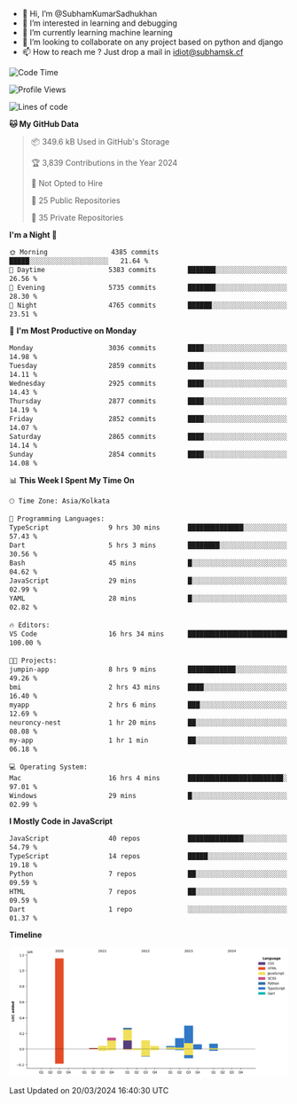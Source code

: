 - 👋 Hi, I’m @SubhamKumarSadhukhan
- 👀 I’m interested in learning and debugging
- 🌱 I’m currently learning machine learning
- 💞️ I’m looking to collaborate on any project based on python and django
- 📫 How to reach me ?
      Just drop a mail in idiot@subhamsk.cf

<!---
SubhamKumarSadhukhan/SubhamKumarSadhukhan is a ✨ special ✨ repository because its `README.md` (this file) appears on your GitHub profile.
You can click the Preview link to take a look at your changes.
--->


<!--START_SECTION:waka-->
![Code Time](http://img.shields.io/badge/Code%20Time-2%2C013%20hrs%2016%20mins-blue)

![Profile Views](http://img.shields.io/badge/Profile%20Views-7-blue)

![Lines of code](https://img.shields.io/badge/From%20Hello%20World%20I%27ve%20Written-2.4%20million%20lines%20of%20code-blue)

**🐱 My GitHub Data** 

> 📦 349.6 kB Used in GitHub's Storage 
 > 
> 🏆 3,839 Contributions in the Year 2024
 > 
> 🚫 Not Opted to Hire
 > 
> 📜 25 Public Repositories 
 > 
> 🔑 35 Private Repositories 
 > 
**I'm a Night 🦉** 

```text
🌞 Morning                4385 commits        █████░░░░░░░░░░░░░░░░░░░░   21.64 % 
🌆 Daytime                5383 commits        ███████░░░░░░░░░░░░░░░░░░   26.56 % 
🌃 Evening                5735 commits        ███████░░░░░░░░░░░░░░░░░░   28.30 % 
🌙 Night                  4765 commits        ██████░░░░░░░░░░░░░░░░░░░   23.51 % 
```
📅 **I'm Most Productive on Monday** 

```text
Monday                   3036 commits        ████░░░░░░░░░░░░░░░░░░░░░   14.98 % 
Tuesday                  2859 commits        ████░░░░░░░░░░░░░░░░░░░░░   14.11 % 
Wednesday                2925 commits        ████░░░░░░░░░░░░░░░░░░░░░   14.43 % 
Thursday                 2877 commits        ████░░░░░░░░░░░░░░░░░░░░░   14.19 % 
Friday                   2852 commits        ████░░░░░░░░░░░░░░░░░░░░░   14.07 % 
Saturday                 2865 commits        ████░░░░░░░░░░░░░░░░░░░░░   14.14 % 
Sunday                   2854 commits        ████░░░░░░░░░░░░░░░░░░░░░   14.08 % 
```


📊 **This Week I Spent My Time On** 

```text
🕑︎ Time Zone: Asia/Kolkata

💬 Programming Languages: 
TypeScript               9 hrs 30 mins       ██████████████░░░░░░░░░░░   57.43 % 
Dart                     5 hrs 3 mins        ████████░░░░░░░░░░░░░░░░░   30.56 % 
Bash                     45 mins             █░░░░░░░░░░░░░░░░░░░░░░░░   04.62 % 
JavaScript               29 mins             █░░░░░░░░░░░░░░░░░░░░░░░░   02.99 % 
YAML                     28 mins             █░░░░░░░░░░░░░░░░░░░░░░░░   02.82 % 

🔥 Editors: 
VS Code                  16 hrs 34 mins      █████████████████████████   100.00 % 

🐱‍💻 Projects: 
jumpin-app               8 hrs 9 mins        ████████████░░░░░░░░░░░░░   49.26 % 
bmi                      2 hrs 43 mins       ████░░░░░░░░░░░░░░░░░░░░░   16.40 % 
myapp                    2 hrs 6 mins        ███░░░░░░░░░░░░░░░░░░░░░░   12.69 % 
neuroncy-nest            1 hr 20 mins        ██░░░░░░░░░░░░░░░░░░░░░░░   08.08 % 
my-app                   1 hr 1 min          ██░░░░░░░░░░░░░░░░░░░░░░░   06.18 % 

💻 Operating System: 
Mac                      16 hrs 4 mins       ████████████████████████░   97.01 % 
Windows                  29 mins             █░░░░░░░░░░░░░░░░░░░░░░░░   02.99 % 
```

**I Mostly Code in JavaScript** 

```text
JavaScript               40 repos            ██████████████░░░░░░░░░░░   54.79 % 
TypeScript               14 repos            █████░░░░░░░░░░░░░░░░░░░░   19.18 % 
Python                   7 repos             ██░░░░░░░░░░░░░░░░░░░░░░░   09.59 % 
HTML                     7 repos             ██░░░░░░░░░░░░░░░░░░░░░░░   09.59 % 
Dart                     1 repo              ░░░░░░░░░░░░░░░░░░░░░░░░░   01.37 % 
```



**Timeline**

![Lines of Code chart](https://raw.githubusercontent.com/SubhamKumarSadhukhan/SubhamKumarSadhukhan/main/assets/bar_graph.png)


 Last Updated on 20/03/2024 16:40:30 UTC
<!--END_SECTION:waka-->
